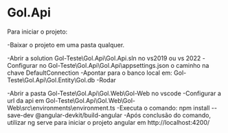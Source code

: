 # Gol.Api

Para iniciar o projeto:

-Baixar o projeto em uma pasta qualquer.

-Abrir a solution Gol-Teste\Gol.Api\Gol.Api.sln no vs2019 ou vs 2022
	-Configurar no Gol-Teste\Gol.Api\Gol.Api\appsettings.json o caminho na chave DefaultConnection
	-Apontar para o banco local em: Gol-Teste\Gol.Api\Gol.Entity\Gol.db
	-Rodar
	
-Abrir a pasta Gol-Teste\Gol.Api\Gol.Web\Gol-Web no vscode
	-Configurar a url da api em Gol-Teste\Gol.Api\Gol.Web\Gol-Web\src\environments\environment.ts
	-Executa o comando: 
		npm install --save-dev @angular-devkit/build-angular
	-Após conclusão do comando, utilizar ng serve para iniciar o projeto angular em http://localhost:4200/
